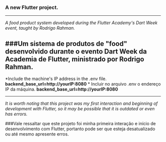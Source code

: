 
### A new Flutter project.

--- 

*A food product system developed during the Flutter Academy's Dart Week event, taught by Rodrigo Rahman.*

###Um sistema de produtos de "food" desenvolvido durante o evento Dart Week da Academia de Flutter, ministrado por Rodrigo Rahman.
--- 
*Include the machine's IP address in the .env file. **backend_base_url=http://yourIP:8080** *
Incluir no arquivo .env o endereço IP da máquina. **backend_base_url=http://yourIP:8080**


---

*It is worth noting that this project was my first interaction and beginning of development with Flutter, so it may be possible that it is outdated or even has errors.*

###Vale ressaltar que este projeto foi minha primeira interação e início de desenvolvimento com Flutter, portanto pode ser que esteja desatualizado ou até mesmo apresente erros.